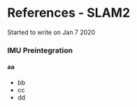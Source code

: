 # References - SLAM2

Started to write on Jan 7 2020
<br/>
### IMU Preintegration
#### aa
- bb
- cc
- dd





